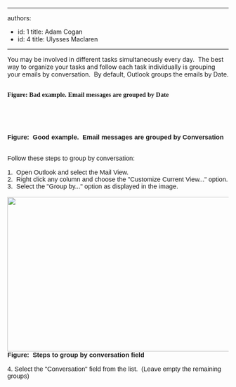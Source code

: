 

---
authors:
  - id: 1
    title: Adam Cogan
  - id: 4
    title: Ulysses Maclaren
---




<span class='intro'> You may be involved in different tasks simultaneously every day.&#160; The best way to organize your tasks and follow each task individually is grouping your emails by conversation.&#160; By default, Outlook groups the emails by Date. 
 </span>


  <span style="font-family&#58;calibri, sans-serif;font-size&#58;11pt;">
    <img src="/PublishingImages/GroupByConversationAndDateBad.gif" alt="" />&#160;<span style="font-family&#58;calibri, sans-serif;font-size&#58;11pt;">&#160;<br>
<b><span lang="EN-AU"><font face="Calibri">Figure&#58; Bad example. Email messages are grouped by Date</font></span></b><br>
<br>
<br>
<br>
<br>
<span style="font-family&#58;calibri, sans-serif;font-size&#58;11pt;"><img src="/PublishingImages/GroupByConversationAndDateGood.gif" alt="" /></span><br>
<br>
<span lang="EN-AU"><font face="Calibri"><strong><span lang="EN-AU" style="font-family&#58;calibri, sans-serif;font-size&#58;11pt;"><strong>Figure&#58;&#160; Good example.&#160; Email messages are grouped by Conversation</strong></span></strong></font></span><br>
<br>
<br>
Follow these steps to group by conversation&#58;<br>
<br>
1.&#160; Open Outlook and select the Mail View.<br>
2.&#160; Right click any column and choose the&#160;&quot;Customize Current View...&quot; option.<br>
3.&#160; Select the &quot;Group by...&quot; option as displayed in the image.<br>
<br>
<span style="font-family&#58;calibri, sans-serif;font-size&#58;11pt;"><img width="613" height="352" src="/PublishingImages/GroupByConversationAndDate3.gif" alt="" /><br>
<strong>Figure&#58;&#160; Steps to group by conversation field</strong></span><br>
<br>
4. Select the &quot;Conversation&quot; field from the list.&#160; (Leave empty the remaining groups)<br>
<br>
</span></span>



